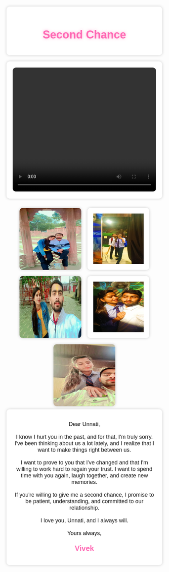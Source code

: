 <!DOCTYPE html>
<html lang="en">
<head>
    <meta charset="UTF-8">
    <meta name="viewport" content="width=device-width, initial-scale=1.0">
    <title>Second Chance</title>
    <style>
        body {
            font-family: Arial, sans-serif;
            text-align: center;
            background-image: url('https://www.transparentpng.com/thumb/heart/EQkRZp-heart-background-png.png');
            background-size: cover;
            background-position: center;
            height: 100vh;
            margin: 0;
        }
      .header {
            background-color: #fff;
            padding: 20px;
            text-align: center;
            border-radius: 10px;
            box-shadow: 0 0 10px rgba(0, 0, 0, 0.2);
        }
      .header h1 {
            font-size: 36px;
            color: #ff69b4;
            text-shadow: 0 0 10px rgba(255, 105, 180, 0.5);
        }
      .video-container {
            margin-top: 20px;
            padding: 20px;
            background-color: #fff;
            border-radius: 10px;
            box-shadow: 0 0 10px rgba(0, 0, 0, 0.2);
        }
      .video {
            width: 100%;
            height: 400px;
            border-radius: 10px;
        }
      .images {
            display: flex;
            flex-wrap: wrap;
            justify-content: center;
            margin-top: 20px;
        }
      .image {
            width: 200px;
            height: 200px;
            margin: 10px;
            border-radius: 10px;
            box-shadow: 0 0 10px rgba(0, 0, 0, 0.2);
            animation: fade-in 2s;
        }
      .image:hover {
            transform: scale(1.1);
            box-shadow: 0 0 20px rgba(255, 105, 180, 0.5);
        }
      @keyframes fade-in {
            0% {
                opacity: 0;
            }
            100% {
                opacity: 1;
            }
        }
      .message {
            padding: 20px;
            font-size: 18px;
            background-color: #fff;
            border-radius: 10px;
            box-shadow: 0 0 10px rgba(0, 0, 0, 0.2);
        }
      .message p {
            margin-bottom: 20px;
        }
      .message p:last-child {
            font-size: 24px;
            font-weight: bold;
            color: #ff69b4;
        }
    </style>
</head>
<body>
    <div class="header">
        <h1>Second Chance</h1>
    </div>
    <div class="video-container">
        <video class="video" controls>
            <source src="WhatsApp Video 2024-06-23 at 7.43.40 AM.mp4" type="video/mp4">
            Your browser does not support the video tag.
        </video>
    </div>
    <div class="images">
        <img class="image" src="IMG-20240119-WA0021.jpg" alt="Image 1">
        <img class="image" src="IMG-20240311-WA0004.jpg" alt="Image 2">
        <img class="image" src="IMG-20240119-WA0039.jpg" alt="Image 3">
        <img class="image" src="IMG-20240311-WA0025.jpg" alt="Image 4">
        <img class="image" src="IMG-20240401-WA0016.jpg" alt="Image 5">
    </div>
    <div class="message">
        <p>Dear Unnati,</p>
        <p>I know I hurt you in the past, and for that, I'm truly sorry. I've been thinking about us a lot lately, and I realize that I want to make things right between us.</p>
        <p>I want to prove to you that I've changed and that I'm willing to work hard to regain your trust. I want to spend time with you again, laugh together, and create new memories.</p>
        <p>If you're willing to give me a second chance, I promise to be patient, understanding, and committed to our relationship.</p>
        <p>I love you, Unnati, and I always will.</p>
        <p>Yours always,</p>
        <p>Vivek</p>
    </div>
</body>
</html>
